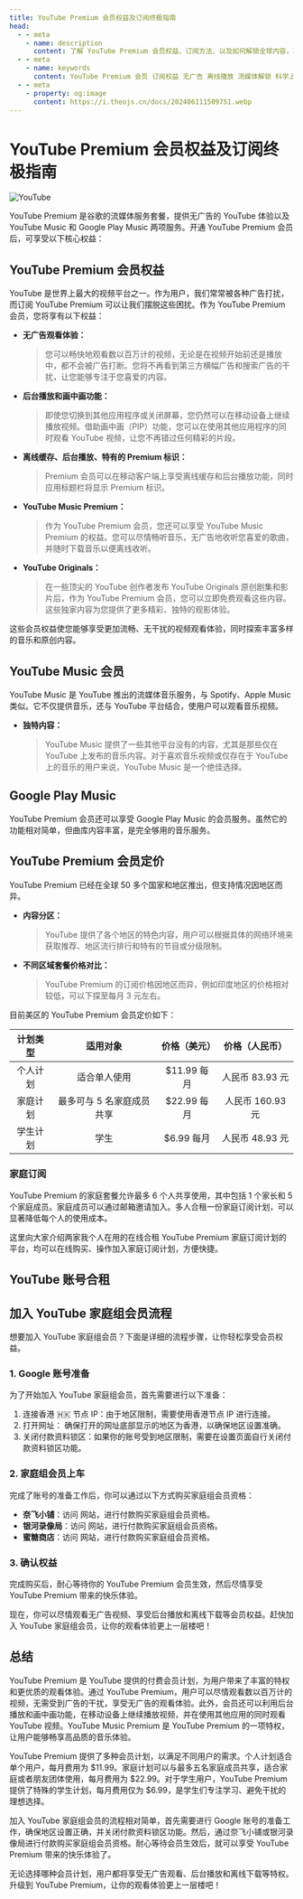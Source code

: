 ```yaml
---
title: YouTube Premium 会员权益及订阅终极指南
head:
  - - meta
    - name: description
      content: 了解 YouTube Premium 会员权益、订阅方法、以及如何解锁全球内容，享受无广告、离线播放等高级功能。
  - - meta
    - name: keywords
      content: YouTube Premium 会员 订阅权益 无广告 离线播放 流媒体解锁 科学上网 油管 影视内容
  - - meta
    - property: og:image
      content: https://i.theojs.cn/docs/202406111509751.webp
---
```


# YouTube Premium 会员权益及订阅终极指南

![YouTube](https://i.theojs.cn/docs/202406111509751.webp 'YouTube')

YouTube Premium 是谷歌的流媒体服务套餐，提供无广告的 YouTube 体验以及 YouTube Music 和 Google Play Music 两项服务。开通 YouTube Premium 会员后，可享受以下核心权益：

## YouTube Premium 会员权益

YouTube 是世界上最大的视频平台之一。作为用户，我们常常被各种广告打扰，而订阅 YouTube Premium 可以让我们摆脱这些困扰。作为 YouTube Premium 会员，您将享有以下权益：

- **无广告观看体验：**
  > 您可以畅快地观看数以百万计的视频，无论是在视频开始前还是播放中，都不会被广告打断。您将不再看到第三方横幅广告和搜索广告的干扰，让您能够专注于您喜爱的内容。
- **后台播放和画中画功能：**
  > 即使您切换到其他应用程序或关闭屏幕，您仍然可以在移动设备上继续播放视频。借助画中画（PIP）功能，您可以在使用其他应用程序的同时观看 YouTube 视频，让您不再错过任何精彩的片段。
- **离线缓存、后台播放、特有的 Premium 标识：**
  > Premium 会员可以在移动客户端上享受离线缓存和后台播放功能，同时应用标题栏将显示 Premium 标识。
- **YouTube Music Premium：**
  > 作为 YouTube Premium 会员，您还可以享受 YouTube Music Premium 的权益。您可以尽情畅听音乐，无广告地收听您喜爱的歌曲，并随时下载音乐以便离线收听。
- **YouTube Originals：**
  > 在一些顶尖的 YouTube 创作者发布 YouTube Originals 原创剧集和影片后，作为 YouTube Premium 会员，您可以立即免费观看这些内容。这些独家内容为您提供了更多精彩、独特的观影体验。

这些会员权益使您能够享受更加流畅、无干扰的视频观看体验，同时探索丰富多样的音乐和原创内容。

## YouTube Music 会员

YouTube Music 是 YouTube 推出的流媒体音乐服务，与 Spotify、Apple Music 类似。它不仅提供音乐，还与 YouTube 平台结合，使用户可以观看音乐视频。

- **独特内容：**
  > YouTube Music 提供了一些其他平台没有的内容，尤其是那些仅在 YouTube 上发布的音乐内容。对于喜欢音乐视频或仅存在于 YouTube 上的音乐的用户来说，YouTube Music 是一个绝佳选择。

## Google Play Music

YouTube Premium 会员还可以享受 Google Play Music 的会员服务。虽然它的功能相对简单，但曲库内容丰富，是完全够用的音乐服务。

## YouTube Premium 会员定价

YouTube Premium 已经在全球 50 多个国家和地区推出，但支持情况因地区而异。

- **内容分区：**
  > YouTube 提供了各个地区的特色内容，用户可以根据具体的网络环境来获取推荐、地区流行排行和特有的节目或分级限制。
- **不同区域套餐价格对比：**
  > YouTube Premium 的订阅价格因地区而异，例如印度地区的价格相对较低，可以下探至每月 3 元左右。

目前美区的 YouTube Premium 会员定价如下：

| 计划类型 |         适用对象          | 价格（美元） |  价格（人民币）  |
| :------: | :-----------------------: | :----------: | :--------------: |
| 个人计划 |       适合单人使用        | $11.99 每月  | 人民币 83.93 元  |
| 家庭计划 | 最多可与 5 名家庭成员共享 | $22.99 每月  | 人民币 160.93 元 |
| 学生计划 |           学生            |  $6.99 每月  | 人民币 48.93 元  |

### 家庭订阅

YouTube Premium 的家庭套餐允许最多 6 个人共享使用，其中包括 1 个家长和 5 个家庭成员。家庭成员可以通过邮箱邀请加入。多人合租一份家庭订阅计划，可以显著降低每个人的使用成本。

这里向大家介绍两家我个人在用的在线合租 YouTube Premium 家庭订阅计划的平台，均可以在线购买、操作加入家庭订阅计划，方便快捷。

## YouTube 账号合租

<!--@include: @/serve/sharing/account-sharing-guide.md{14,18}-->

## 加入 YouTube 家庭组会员流程

想要加入 YouTube 家庭组会员？下面是详细的流程步骤，让你轻松享受会员权益。

### 1\. Google 账号准备

为了开始加入 YouTube 家庭组会员，首先需要进行以下准备：

1.  连接香港 🇭🇰 节点 IP：由于地区限制，需要使用香港节点 IP 进行连接。
2.  打开网址：<Pill name="Play.Google.com" link="https://play.google.com/" icon="logos:google-play-icon" alt="谷歌商店图标" /> 确保打开的网址底部显示的地区为香港，以确保地区设置准确。
3.  关闭付款资料锁区：如果你的账号受到地区限制，需要在设置页面自行关闭付款资料锁区功能。

### 2\. 家庭组会员上车

完成了账号的准备工作后，你可以通过以下方式购买家庭组会员资格：

- **奈飞小铺**：访问 <Pill name="奈飞小铺" link="https://itheo.top/ihezu" image="https://encrypted-tbn0.gstatic.com/images?q=tbn:ANd9GcRT5w-gXnmsI24DmoYkt-1EpkL_nY0O1p8p4Q&s" alt="奈飞小铺图标" /> 网站，进行付款购买家庭组会员资格。
- **银河录像局**：访问 <Pill name="银河录像局" link="https://itheo.top/yh" image="https://nf.video/favicon.ico" alt="银河录像局图标" /> 网站，进行付款购买家庭组会员资格。
- **蜜糖商店**：访问 <Pill name="蜜糖商店" link="https://itheo.top/metshop" image="https://metshop.cn/img/simpLogo.1b5c58e1.png" alt="蜜糖商店图标" /> 网站，进行付款购买家庭组会员资格。

### 3\. 确认权益

完成购买后，耐心等待你的 YouTube Premium 会员生效，然后尽情享受 YouTube Premium 带来的快乐体验。

现在，你可以尽情观看无广告视频、享受后台播放和离线下载等会员权益。赶快加入 YouTube 家庭组会员，让你的观看体验更上一层楼吧！

## 总结

YouTube Premium 是 YouTube 提供的付费会员计划，为用户带来了丰富的特权和更优质的观看体验。通过 YouTube Premium，用户可以尽情观看数以百万计的视频，无需受到广告的干扰，享受无广告的观看体验。此外，会员还可以利用后台播放和画中画功能，在移动设备上继续播放视频，并在使用其他应用的同时观看 YouTube 视频。YouTube Music Premium 是 YouTube Premium 的一项特权，让用户能够畅享高品质的音乐体验。

YouTube Premium 提供了多种会员计划，以满足不同用户的需求。个人计划适合单个用户，每月费用为 $11.99。家庭计划可以与最多五名家庭成员共享，适合家庭或者朋友团体使用，每月费用为 $22.99。对于学生用户，YouTube Premium 提供了特殊的学生计划，每月费用仅为 $6.99，是学生们专注学习、避免干扰的理想选择。

加入 YouTube 家庭组会员的流程相对简单，首先需要进行 Google 账号的准备工作，确保地区设置正确，并关闭付款资料锁区功能。然后，通过奈飞小铺或银河录像局进行付款购买家庭组会员资格。耐心等待会员生效后，就可以享受 YouTube Premium 带来的快乐体验了。

无论选择哪种会员计划，用户都将享受无广告观看、后台播放和离线下载等特权。升级到 YouTube Premium，让你的观看体验更上一层楼吧！
